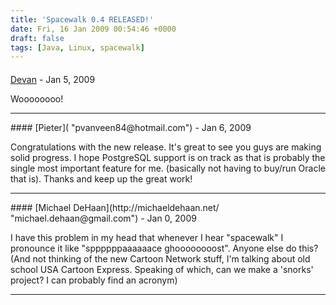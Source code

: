 ```yaml
---
title: 'Spacewalk 0.4 RELEASED!'
date: Fri, 16 Jan 2009 00:54:46 +0000
draft: false
tags: [Java, Linux, spacewalk]
---
```



#### 
[Devan](http://dgoodwin.dangerouslyinc.com "dgoodwin@dangerouslyinc.com") - <time datetime="2009-01-16 15:07:26">Jan 5, 2009</time>

Woooooooo!
<hr />
#### 
[Pieter]( "pvanveen84@hotmail.com") - <time datetime="2009-01-17 09:51:57">Jan 6, 2009</time>

Congratulations with the new release. It's great to see you guys are making solid progress. I hope PostgreSQL support is on track as that is probably the single most important feature for me. (basically not having to buy/run Oracle that is). Thanks and keep up the great work!
<hr />
#### 
[Michael DeHaan](http://michaeldehaan.net/ "michael.dehaan@gmail.com") - <time datetime="2009-01-18 21:03:06">Jan 0, 2009</time>

I have this problem in my head that whenever I hear "spacewalk" I pronounce it like "sppppppaaaaaace ghoooooooost". Anyone else do this? (And not thinking of the new Cartoon Network stuff, I'm talking about old school USA Cartoon Express. Speaking of which, can we make a 'snorks' project? I can probably find an acronym)
<hr />
